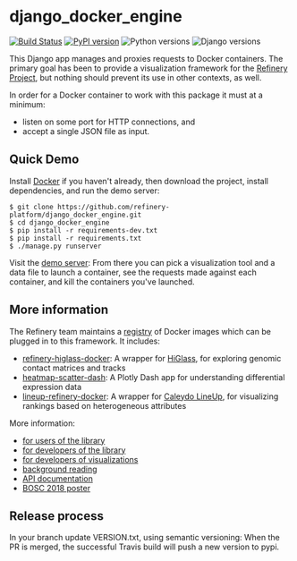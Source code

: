 # django_docker_engine 

[![Build Status](https://travis-ci.org/refinery-platform/django_docker_engine.svg?branch=master)](https://travis-ci.org/refinery-platform/django_docker_engine)
[![PyPI version](https://badge.fury.io/py/django-docker-engine.svg)](https://pypi.org/project/django-docker-engine/)
![Python versions](https://img.shields.io/pypi/pyversions/django_docker_engine.svg)
![Django versions](https://img.shields.io/pypi/djversions/django_docker_engine.svg)
    
This Django app manages and proxies requests to Docker containers.
The primary goal has been to provide a visualization framework for the
[Refinery Project](https://github.com/refinery-platform/refinery-platform),
but nothing should prevent its use in other contexts, as well.

In order for a Docker container to work with this package it must at a minimum:

- listen on some port for HTTP connections, and
- accept a single JSON file as input.

## Quick Demo

Install [Docker](https://store.docker.com/search?offering=community&type=edition)
if you haven't already, then download the project, install dependencies, and
run the demo server:

```
$ git clone https://github.com/refinery-platform/django_docker_engine.git
$ cd django_docker_engine
$ pip install -r requirements-dev.txt
$ pip install -r requirements.txt
$ ./manage.py runserver
```

Visit the [demo server](http://localhost:8000/): From there you can pick a visualization
tool and a data file to launch a container, see the requests made against
each container, and kill the containers you've launched.

## More information

The Refinery team maintains a [registry](https://github.com/refinery-platform/visualization-tools)
of Docker images which can be plugged in to this framework. It includes:

- [refinery-higlass-docker](https://github.com/refinery-platform/refinery-higlass-docker):
A wrapper for [HiGlass](http://higlass.io/), for exploring genomic contact 
matrices and tracks
- [heatmap-scatter-dash](https://github.com/refinery-platform/heatmap-scatter-dash):
A Plotly Dash app for understanding differential expression data
- [lineup-refinery-docker](https://github.com/refinery-platform/lineup-refinery-docker):
A wrapper for [Caleydo LineUp](http://caleydo.org/tools/lineup/), for visualizing
rankings based on heterogeneous attributes

More information:
- [for users of the library](README-USERS.md)
- [for developers of the library](README-DEVS.md)
- [for developers of visualizations](README-VIS.md)
- [background reading](notes)
- [API documentation](https://www.pydoc.io/pypi/django-docker-engine-0.0.57/)
- [BOSC 2018 poster](https://f1000research.com/posters/7-1078)

## Release process

In your branch update VERSION.txt, using semantic versioning:
When the PR is merged, the successful Travis build will push a new version to pypi.